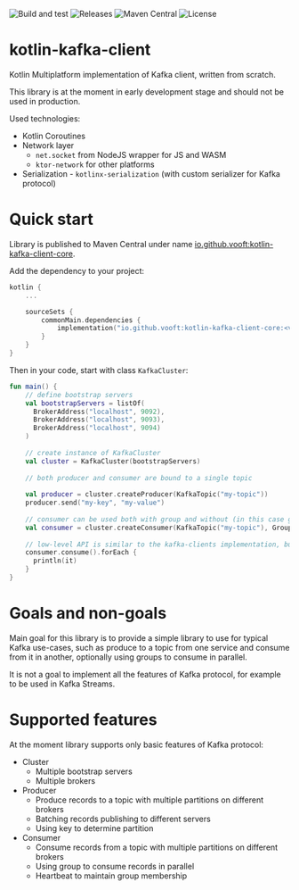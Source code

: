 ![Build and test](https://github.com/vooft/kotlin-kafka-client/actions/workflows/build.yml/badge.svg?branch=main)
![Releases](https://img.shields.io/github/v/release/vooft/kotlin-kafka-client)
![Maven Central](https://img.shields.io/maven-central/v/io.github.vooft/kotlin-kafka-client-core)
![License](https://img.shields.io/github/license/vooft/kotlin-kafka-client)

# kotlin-kafka-client
Kotlin Multiplatform implementation of Kafka client, written from scratch.

This library is at the moment in early development stage and should not be used in production.

Used technologies:
* Kotlin Coroutines
* Network layer
    * `net.socket` from NodeJS wrapper for JS and WASM
    * `ktor-network` for other platforms
* Serialization - `kotlinx-serialization` (with custom serializer for Kafka protocol)

# Quick start
Library is published to Maven Central under name [io.github.vooft:kotlin-kafka-client-core](https://central.sonatype.com/search?namespace=io.github.vooft&name=kotlin-kafka-client-core).

Add the dependency to your project:
```kotlin
kotlin {
    ...

    sourceSets {
        commonMain.dependencies {
            implementation("io.github.vooft:kotlin-kafka-client-core:<version>")
        }
    }
}
```

Then in your code, start with class `KafkaCluster`:

```kotlin
fun main() {
    // define bootstrap servers
    val bootstrapServers = listOf(
      BrokerAddress("localhost", 9092),
      BrokerAddress("localhost", 9093),
      BrokerAddress("localhost", 9094)
    )
    
    // create instance of KafkaCluster
    val cluster = KafkaCluster(bootstrapServers)
    
    // both producer and consumer are bound to a single topic
    
    val producer = cluster.createProducer(KafkaTopic("my-topic"))
    producer.send("my-key", "my-value")
    
    // consumer can be used both with group and without (in this case group is not created and no offset remembered)
    val consumer = cluster.createConsumer(KafkaTopic("my-topic"), GroupId("my-group"))
    
    // low-level API is similar to the kafka-clients implementation, but Flow-based API is on the way
    consumer.consume().forEach {
      println(it)
    }
}
```

# Goals and non-goals

Main goal for this library is to provide a simple library to use for typical Kafka use-cases, 
such as produce to a topic from one service and consume from it in another, optionally using groups to consume in parallel.

It is not a goal to implement all the features of Kafka protocol, for example to be used in Kafka Streams.

# Supported features

At the moment library supports only basic features of Kafka protocol:
* Cluster
  * Multiple bootstrap servers
  * Multiple brokers
* Producer
  * Produce records to a topic with multiple partitions on different brokers
  * Batching records publishing to different servers
  * Using key to determine partition
* Consumer
  * Consume records from a topic with multiple partitions on different brokers
  * Using group to consume records in parallel
  * Heartbeat to maintain group membership
